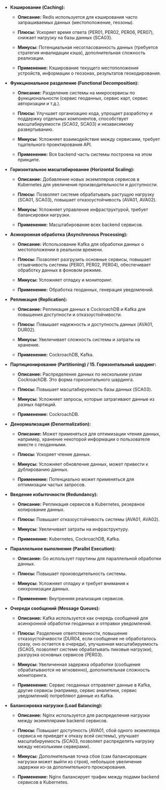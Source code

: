 - **Кэширование (Caching):**
    
    - **Описание:** Redis используется для кэширования часто запрашиваемых данных (местоположение, геозоны).
        
    - **Плюсы:** Ускоряет время ответа (PER01, PER02, PER06, PER07), снижает нагрузку на базы данных (SCA03).
        
    - **Минусы:** Потенциальная несогласованность данных (требуется стратегия инвалидации кэша), дополнительная сложность реализации.
        
    - **Применение:** Кэширование текущего местоположения устройств, информации о геозонах, результатов геокодирования.
        
- **Функциональное разделение (Functional Decomposition):**
    
    - **Описание:** Разделение системы на микросервисы по функциональности (сервис геоданных, сервис карт, сервис авторизации и т.д.).
        
    - **Плюсы:** Улучшает организацию кода, упрощает разработку и поддержку отдельных компонентов, способствует масштабируемости (SCA02, SCA03) и независимому развертыванию.
        
    - **Минусы:** Усложняет взаимодействие между сервисами, требует тщательного проектирования API.
        
    - **Применение:** Вся backend часть системы построена на этом принципе.
        
- **Горизонтальное масштабирование (Horizontal Scaling):**
    
    - **Описание:** Добавление новых экземпляров сервисов в Kubernetes для увеличения производительности и доступности.
        
    - **Плюсы:** Позволяет системе обрабатывать растущую нагрузку (SCA01, SCA03), повышает отказоустойчивость (AVA01, AVA02).
        
    - **Минусы:** Усложняет управление инфраструктурой, требует балансировки нагрузки.
        
    - **Применение:** Масштабирование всех backend сервисов.
    
- **Асинхронная обработка (Asynchronous Processing):**
    
    - **Описание:** Использование Kafka для обработки данных о местоположении в реальном времени.
        
    - **Плюсы:** Позволяет разгрузить основные сервисы, повышает отзывчивость системы (PER01, PER02, PER04), обеспечивает обработку данных в фоновом режиме.
        
    - **Минусы:** Усложняет отладку и мониторинг.
        
    - **Применение:** Обработка геоданных, генерация уведомлений.
        
- **Репликация (Replication):**
    
    - **Описание:** Репликация данных в CockroachDB и Kafka для повышения доступности и отказоустойчивости.
        
    - **Плюсы:** Повышает надежность и доступность данных (AVA01, DUR02).
        
    - **Минусы:** Увеличивает сложность системы и затраты на хранение.
        
    - **Применение:** CockroachDB, Kafka.
        
- **Партиционирование (Partitioning) / 15. Горизонтальный шардинг:**
    
    - **Описание:** Распределение данных по нескольким узлам CockroachDB. Это форма горизонтального шардинга.
        
    - **Плюсы:** Повышает масштабируемость базы данных (SCA03).
        
    - **Минусы:** Усложняет запросы, которые затрагивают данные из разных партиций.
        
    - **Применение:** CockroachDB.
        
- **Денормализация (Denormalization):**
    
    - **Описание:** Может применяться для оптимизации чтения данных, например, хранение некоторой информации о пользователе вместе с геоданными.
        
    - **Плюсы:** Ускоряет чтение данных.
        
    - **Минусы:** Усложняет обновление данных, может привести к дублированию данных.
        
    - **Применение:** Потенциально может применяться для оптимизации частых запросов.
        
- **Введение избыточности (Redundancy):**
    
    - **Описание:** Репликация сервисов в Kubernetes, резервное копирование данных.
        
    - **Плюсы:** Повышает отказоустойчивость системы (AVA01, AVA02).
        
    - **Минусы:** Увеличивает затраты на инфраструктуру.
        
    - **Применение:** Kubernetes, CockroachDB, Kafka.
        
- **Параллельное выполнение (Parallel Execution):**
    
    - **Описание:** Go использует горутины для параллельной обработки данных.
        
    - **Плюсы:** Повышает производительность системы.
        
    - **Минусы:** Усложняет отладку и требует внимания к синхронизации данных.
        
    - **Применение:** Внутренняя реализация сервисов.

 -  **Очереди сообщений (Message Queues):**
    
	- **Описание:** Kafka используется как очередь сообщений для асинхронной обработки геоданных и отправки уведомлений.
	
	- **Плюсы:** Разделение ответственности, повышение отказоустойчивости (DUR04, если сообщение не обработалось сразу, оно остается в очереди), улучшенная масштабируемость (SCA05, позволяет системе обрабатывать пиковые нагрузки), разгрузка основных сервисов (PER03).
		
	- **Минусы:** Увеличенная задержка обработки (сообщения обрабатываются не мгновенно), дополнительная сложность мониторинга.
		
	- **Применение:** Сервис геоданных отправляет данные в Kafka, другие сервисы (например, сервис аналитики, сервис уведомлений) потребляют данные из Kafka.
	        
- **Балансировка нагрузки (Load Balancing):**

	- **Описание:** Nginx используется для распределения нагрузки между экземплярами backend сервисов.
		
	- **Плюсы:** Повышает доступность (AVA01, сбой одного экземпляра сервиса не приведет к отказу всей системы), улучшает масштабируемость (SCA03, позволяет распределять нагрузку между несколькими серверами).
		
	- **Минусы:** Дополнительная точка сбоя (сам балансировщик нагрузки может выйти из строя), небольшое увеличение задержки из-за дополнительного проксирования.
		
	- **Применение:** Nginx балансирует трафик между подами backend сервисов в Kubernetes.

